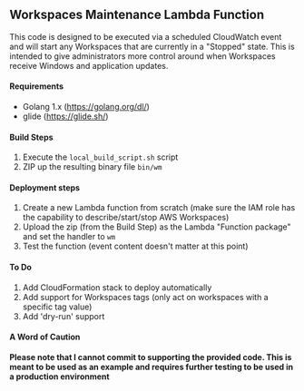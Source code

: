 ## Workspaces Maintenance Lambda Function
This code is designed to be executed via a scheduled CloudWatch event and will start any Workspaces that are currently in a "Stopped" state.  This is intended to give administrators more control around when Workspaces receive Windows and application updates.  

#### Requirements
- Golang 1.x (https://golang.org/dl/)
- glide (https://glide.sh/)

#### Build Steps
1. Execute the `local_build_script.sh` script
1. ZIP up the resulting binary file `bin/wm`

#### Deployment steps
1. Create a new Lambda function from scratch (make sure the IAM role has the capability to describe/start/stop AWS Workspaces)
1. Upload the zip (from the Build Step) as the Lambda "Function package" and set the handler to `wm`
1. Test the function (event content doesn't matter at this point)

#### To Do
1. Add CloudFormation stack to deploy automatically
1. Add support for Workspaces tags (only act on workspaces with a specific tag value)
1. Add 'dry-run' support

#### A Word of Caution
**Please note that I cannot commit to supporting the provided code.  This is meant to be used as an example and requires further testing to be used in a production environment**
